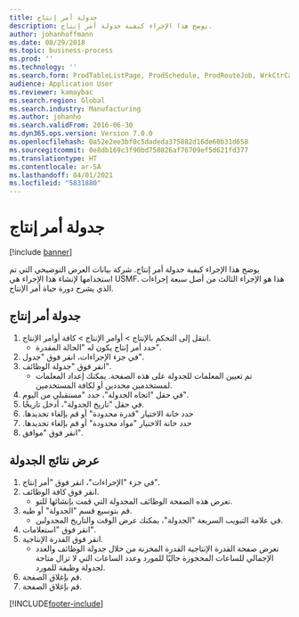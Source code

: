 ```yaml
---
title: جدولة أمر إنتاج
description: يوضح هذا الإجراء كيفية جدولة أمر إنتاج.
author: johanhoffmann
ms.date: 08/29/2018
ms.topic: business-process
ms.prod: ''
ms.technology: ''
ms.search.form: ProdTableListPage, ProdSchedule, ProdRouteJob, WrkCtrCapResSum, ProdRouteJobSched, ProductionOrderScheduleDetails
audience: Application User
ms.reviewer: kamaybac
ms.search.region: Global
ms.search.industry: Manufacturing
ms.author: johanho
ms.search.validFrom: 2016-06-30
ms.dyn365.ops.version: Version 7.0.0
ms.openlocfilehash: 0a52e2ee3bf0c5dadeda375882d16de60b31d658
ms.sourcegitcommit: 0e8db169c3f90bd750826af76709ef5d621fd377
ms.translationtype: HT
ms.contentlocale: ar-SA
ms.lasthandoff: 04/01/2021
ms.locfileid: "5831880"
---
```

# <a name="schedule-a-production-order"></a>جدولة أمر إنتاج

[!include [banner](../../includes/banner.md)]

يوضح هذا الإجراء كيفية جدولة أمر إنتاج. شركة بيانات العرض التوضيحي التي تم استخدامها لإنشاء هذا الإجراء هي USMF. هذا هو الإجراء الثالث من أصل سبعة إجراءات الذي يشرح دورة حياة أمر الإنتاج.


## <a name="schedule-a-production-order"></a>جدولة أمر إنتاج
1. انتقل إلى التحكم بالإنتاج‬ > أوامر الإنتاج > كافة أوامر الإنتاج.
    * حدد أمر إنتاج يكون له "الحالة المقدرة".  
2. في جزء الإجراءات، انقر فوق "جدول".
3. انقر فوق "جدولة الوظائف".
    * تم تعيين المعلمات للجدولة على هذه الصفحة. يمكنك إعداد المعلمات لمستخدمين محددين أو لكافة المستخدمين.  
4. في حقل "اتجاه الجدولة"، حدد "‏‫مستقبلي من اليوم‬".
5. في حقل "تاريخ الجدولة"، أدخل تاريخًا.
6. حدد خانة الاختيار "‏‫قدرة محدودة" أو قم بإلغاء تحديدها.
7. حدد خانة الاختيار "‏‫مواد محدودة" أو قم بإلغاء تحديدها.
8. انقر فوق "موافق".

## <a name="view-the-scheduling-results"></a>عرض نتائج الجدولة
1. في جزء "الإجراءات"، انقر فوق "أمر إنتاج".
2. انقر فوق كافة الوظائف.
    * تعرض هذه الصفحة الوظائف المجدولة التي قمت بإنشائها للتو.  
3. قم بتوسيع قسم "الجدولة" أو طيه.
    * في علامة التبويب السريعة "الجدولة"، يمكنك عرض الوقت والتاريخ المجدولين.  
4. انقر فوق "استعلامات".
5. انقر فوق القدرة الإنتاجية.
    * تعرض صفحة القدرة الإنتاجية القدرة المخزنة من خلال جدولة الوظائف والعدد الإجمالي للساعات المحجوزة حاليًا للمورد وعدد الساعات التي لا تزال متاحة لجدولة وظيفة للمورد.  
6. قم بإغلاق الصفحة.
7. قم بإغلاق الصفحة.



[!INCLUDE[footer-include](../../../includes/footer-banner.md)]